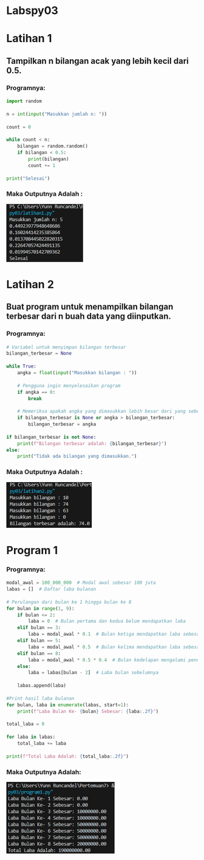 # Labspy03
# Latihan 1
## Tampilkan n bilangan acak yang lebih kecil dari 0.5.
### Programnya:
``````python
import random

n = int(input("Masukkan jumlah n: "))

count = 0

while count < n:
    bilangan = random.random()
    if bilangan < 0.5:
        print(bilangan)
        count += 1
        
print("Selesai")
``````
### Maka Outputnya Adalah :

![Alt text](hlatihan1m3.png)

# Latihan  2
## Buat program untuk menampilkan bilangan terbesar dari n buah data yang diinputkan.
### Programnya:

``````python
# Variabel untuk menyimpan bilangan terbesar
bilangan_terbesar = None

while True:
    angka = float(input("Masukkan bilangan : "))

    # Pengguna ingin menyelesaikan program
    if angka == 0:
        break

    # Memeriksa apakah angka yang dimasukkan lebih besar dari yang sebelumnya
    if bilangan_terbesar is None or angka > bilangan_terbesar:
        bilangan_terbesar = angka

if bilangan_terbesar is not None:
    print(f"Bilangan terbesar adalah: {bilangan_terbesar}")
else:
    print("Tidak ada bilangan yang dimasukkan.")
``````
### Maka Outputnya Adalah : 

![Alt text](hlatihan2m3.png)

# Program 1
### Programnya:
``````python
modal_awal = 100_000_000  # Modal awal sebesar 100 juta
labas = []  # Daftar laba bulanan

# Perulangan dari bulan ke 1 hingga bulan ke 8
for bulan in range(1, 9):
    if bulan <= 2:
        laba = 0  # Bulan pertama dan kedua belum mendapatkan laba
    elif bulan == 3:
        laba = modal_awal * 0.1  # Bulan ketiga mendapatkan laba sebesar 1%
    elif bulan == 5:
        laba = modal_awal * 0.5  # Bulan kelima mendapatkan laba sebesar 5%
    elif bulan == 8:
        laba = modal_awal * 0.5 * 0.4  # Bulan kedelapan mengalami penurunan 2%
    else:
        laba = labas[bulan - 2]  # Laba bulan sebelumnya

    labas.append(laba)

#Print hasil laba bulanan
for bulan, laba in enumerate(labas, start=1):
    print(f"Laba Bulan Ke- {bulan} Sebesar: {laba:.2f}")

total_laba = 0

for laba in labas:
    total_laba += laba

print(f"Total Laba Adalah: {total_laba:.2f}")
``````

### Maka Outputnya Adalah: 

![Alt text](hprogram1.png)